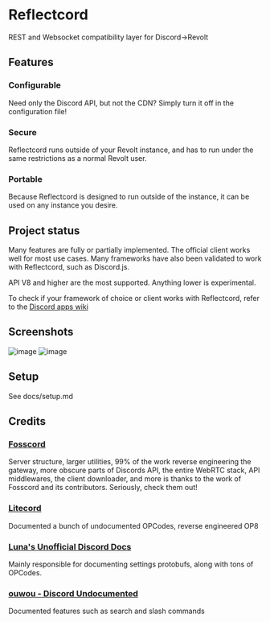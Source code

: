 # Reflectcord

REST and Websocket compatibility layer for Discord->Revolt

## Features

### Configurable

Need only the Discord API, but not the CDN? Simply turn it off in the configuration file!

### Secure

Reflectcord runs outside of your Revolt instance, and has to run under the same restrictions as a normal Revolt user.

### Portable

Because Reflectcord is designed to run outside of the instance, it can be used on any instance you desire.

## Project status

Many features are fully or partially implemented. The official client works well for most use cases. Many frameworks have also been validated to work with Reflectcord, such as Discord.js.

API V8 and higher are the most supported. Anything lower is experimental.

To check if your framework of choice or client works with Reflectcord, refer to the [Discord apps wiki](https://github.com/V3L0C1T13S/reflectcord/wiki/Discord-Apps-Wiki)

## Screenshots

![image](https://user-images.githubusercontent.com/51764975/212494409-017dd53d-a958-4a0e-bdfa-2af3f26bd62d.png)
![image](https://user-images.githubusercontent.com/51764975/212494374-ce01cedb-31fd-4431-bb67-08ae6a70d2f9.png)

## Setup

See docs/setup.md

## Credits

### [Fosscord](https://github.com/fosscord)
Server structure, larger utilities, 99% of the work reverse engineering the gateway, more obscure parts of Discords API, the entire WebRTC stack, API middlewares, the client downloader, and more is thanks to the work of Fosscord and its contributors. Seriously, check them out!

### [Litecord](https://gitlab.com/litecord/litecord)
Documented a bunch of undocumented OPCodes, reverse engineered OP8

### [Luna's Unofficial Discord Docs](https://luna.gitlab.io/discord-unofficial-docs)
Mainly responsible for documenting settings protobufs, along with tons of OPCodes.

### [ouwou - Discord Undocumented](https://github.com/ouwou/discord-undocumented)
Documented features such as search and slash commands
